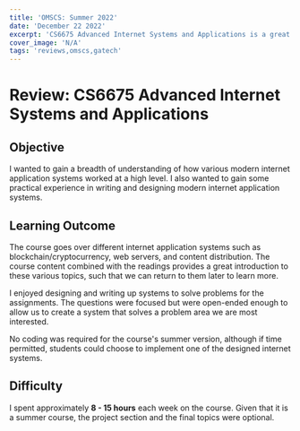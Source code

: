 ```yaml
---
title: 'OMSCS: Summer 2022'
date: 'December 22 2022'
excerpt: 'CS6675 Advanced Internet Systems and Applications is a great introduction into how various modern internet applications were built.'
cover_image: 'N/A'
tags: 'reviews,omscs,gatech'
---
```

# Review: CS6675 Advanced Internet Systems and Applications
## Objective
I wanted to gain a breadth of understanding of how various modern internet application systems worked at a high level. I also wanted to gain some practical experience in writing and designing modern internet application systems.
## Learning Outcome
The course goes over different internet application systems such as blockchain/cryptocurrency, web servers, and content distribution. The course content combined with the readings provides a great introduction to these various topics, such that we can return to them later to learn more. 

I enjoyed designing and writing up systems to solve problems for the assignments. The questions were focused but were open-ended enough to allow us to create a system that solves a problem area we are most interested. 

No coding was required for the course's summer version, although if time permitted, students could choose to implement one of the designed internet systems.
## Difficulty
I spent approximately **8 - 15 hours** each week on the course. Given that it is a summer course, the project section and the final topics were optional. 